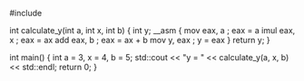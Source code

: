 #include <iostream>

int calculate_y(int a, int x, int b) {
    int y;
    __asm {
        mov eax, a    ; eax = a
        imul eax, x   ; eax = ax
        add eax, b    ; eax = ax + b
        mov y, eax    ; y = eax
    }
    return y;
}

int main() {
    int a = 3, x = 4, b = 5;
    std::cout << "y = " << calculate_y(a, x, b) << std::endl;
    return 0;
}
